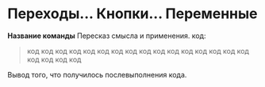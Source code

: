 # Переходы... Кнопки... Переменные

**Название команды**
Пересказ смысла и применения.
код:
<blockquote>
    код код код код код 
    код код код 
    код код код код 
    код код 
    код код код код код 
    код
 </blockquote>   
 Вывод того, что получилось послевыполнения кода.
